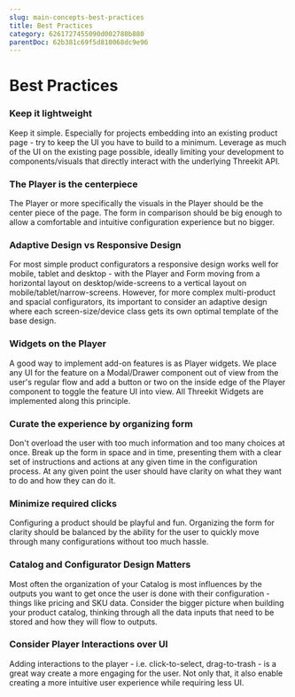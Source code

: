 ```yaml
---
slug: main-concepts-best-practices
title: Best Practices
category: 6261727455090d002780b880
parentDoc: 62b381c69f5d810068dc9e96
---
```


# Best Practices

### Keep it lightweight

Keep it simple. Especially for projects embedding into an existing product page - try to keep the UI you have to build to a minimum. Leverage as much of the UI on the existing page possible, ideally limiting your development to components/visuals that directly interact with the underlying Threekit API.

### The Player is the centerpiece

The Player or more specifically the visuals in the Player should be the center piece of the page. The form in comparison should be big enough to allow a comfortable and intuitive configuration experience but no bigger.

### Adaptive Design vs Responsive Design

For most simple product configurators a responsive design works well for mobile, tablet and desktop - with the Player and Form moving from a horizontal layout on desktop/wide-screens to a vertical layout on mobile/tablet/narrow-screens. However, for more complex multi-product and spacial configurators, its important to consider an adaptive design where each screen-size/device class gets its own optimal template of the base design.

### Widgets on the Player

A good way to implement add-on features is as Player widgets. We place any UI for the feature on a Modal/Drawer component out of view from the user's regular flow and add a button or two on the inside edge of the Player component to toggle the feature UI into view. All Threekit Widgets are implemented along this principle.

### Curate the experience by organizing form

Don't overload the user with too much information and too many choices at once. Break up the form in space and in time, presenting them with a clear set of instructions and actions at any given time in the configuration process. At any given point the user should have clarity on what they want to do and how they can do it.

### Minimize required clicks

Configuring a product should be playful and fun. Organizing the form for clarity should be balanced by the ability for the user to quickly move through many configurations without too much hassle.

### Catalog and Configurator Design Matters

Most often the organization of your Catalog is most influences by the outputs you want to get once the user is done with their configuration - things like pricing and SKU data. Consider the bigger picture when building your product catalog, thinking through all the data inputs that need to be stored and how they will flow to outputs.

### Consider Player Interactions over UI

Adding interactions to the player - i.e. click-to-select, drag-to-trash - is a great way create a more engaging for the user. Not only that, it also enable creating a more intuitive user experience while requiring less UI.
